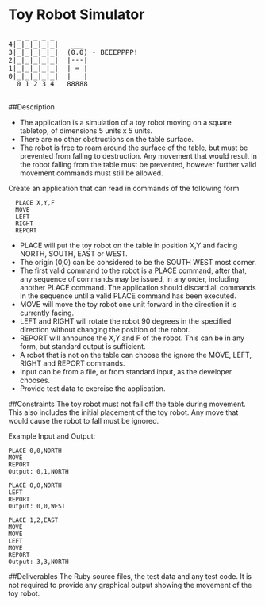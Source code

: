 # Toy Robot Simulator

<pre>
  _ _ _ _ _
4|_|_|_|_|_|   ___
3|_|_|_|_|_|  (0.0) - BEEEPPPP!
2|_|_|_|_|_|  |---|
1|_|_|_|_|_|  | = |
0|_|_|_|_|_|  |   |
  0 1 2 3 4   88888

</pre>

##Description
- The application is a simulation of a toy robot moving on a square tabletop, of dimensions 5 units x 5 units.
- There are no other obstructions on the table surface.
- The robot is free to roam around the surface of the table, but must be prevented from falling to destruction. Any movement 
that would result in the robot falling from the table must be prevented, however further valid movement commands must still 
be allowed.


Create an application that can read in commands of the following form

```
  PLACE X,Y,F  
  MOVE  
  LEFT  
  RIGHT  
  REPORT  
```

- PLACE will put the toy robot on the table in position X,Y and facing NORTH, SOUTH, EAST or WEST. 
- The origin (0,0) can be considered to be the SOUTH WEST most corner.
- The first valid command to the robot is a PLACE command, after that, any sequence of commands may be issued, in any order, including another PLACE command. The application should discard all commands in the sequence until a valid PLACE command has been executed.
- MOVE will move the toy robot one unit forward in the direction it is currently facing.
- LEFT and RIGHT will rotate the robot 90 degrees in the specified direction without changing the position of the robot.
- REPORT will announce the X,Y and F of the robot. This can be in any form, but standard output is sufficient.
- A robot that is not on the table can choose the ignore the MOVE, LEFT, RIGHT and REPORT commands.
- Input can be from a file, or from standard input, as the developer chooses.
- Provide test data to exercise the application.


##Constraints
The toy robot must not fall off the table during movement. This also includes the initial placement of the toy robot. 
Any move that would cause the robot to fall must be ignored.

Example Input and Output:

```
PLACE 0,0,NORTH
MOVE
REPORT
Output: 0,1,NORTH
```
```
PLACE 0,0,NORTH
LEFT
REPORT
Output: 0,0,WEST
```
```
PLACE 1,2,EAST
MOVE
MOVE
LEFT
MOVE
REPORT
Output: 3,3,NORTH
```

##Deliverables
The Ruby source files, the test data and any test code.
It is not required to provide any graphical output showing the movement of the toy robot. 

